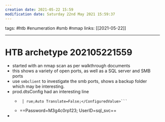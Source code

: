 ```yaml
---
creation date: 2021-05-22 15:59
modification date: Saturday 22nd May 2021 15:59:37
---
```

tags: #htb #enumeration #smb #nmap 
links: [[2021-05-22]]

---

# HTB archetype 202105221559

- started with an nmap scan as per walkthrough documents
- this shows a variety of open ports, as well as a SQL server and SMB ports
- use `smbclient` to investigate the smb ports, shows a backup folder which may be interesting.
- prod.dtsConfig had an interesting line
	- ```<ConfiguredValue>Data Source=.;Password=M3g4c0rp123;User ID=ARCHETYPE\sql_svc;Initial Catalog=Catalog;Provider=SQLNCLI10.1;Persist Security Info=T
       │ rue;Auto Translate=False;</ConfiguredValue>```
	- ==Password=M3g4c0rp123; UserID=sql_svc==
- 

